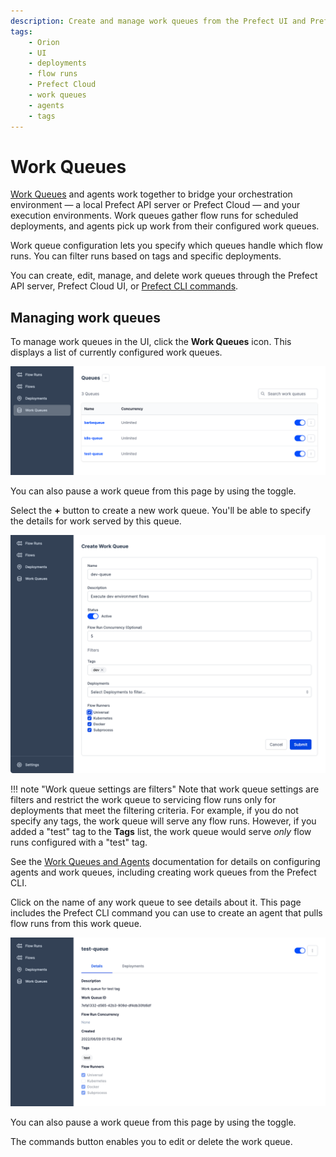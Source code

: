 ```yaml
---
description: Create and manage work queues from the Prefect UI and Prefect Cloud.
tags:
    - Orion
    - UI
    - deployments
    - flow runs
    - Prefect Cloud
    - work queues
    - agents
    - tags
---
```


# Work Queues

[Work Queues](/concepts/work-queues/) and agents work together to bridge your orchestration environment &mdash; a local Prefect API server or Prefect Cloud &mdash; and your execution environments. Work queues gather flow runs for scheduled deployments, and agents pick up work from their configured work queues.

Work queue configuration lets you specify which queues handle which flow runs. You can filter runs based on tags and specific deployments.

You can create, edit, manage, and delete work queues through the Prefect API server, Prefect Cloud UI, or [Prefect CLI commands](/concepts/work-queues/#work-queue-configuration).

## Managing work queues

To manage work queues in the UI, click the **Work Queues** icon. This displays a list of currently configured work queues.

![The UI displays a list of configured work queues](../img/ui/work-queue-list.png)

You can also pause a work queue from this page by using the toggle.

Select the **+** button to create a new work queue. You'll be able to specify the details for work served by this queue.

![Creating a new work queue in the Orion UI](../img/ui/work-queue-create.png)

!!! note "Work queue settings are filters"
    Note that work queue settings are filters and restrict the work queue to servicing flow runs only for deployments that meet the filtering criteria. For example, if you do not specify any tags, the work queue will serve any flow runs. However, if you added a "test" tag to the **Tags** list, the work queue would serve _only_ flow runs configured with a "test" tag.

See the [Work Queues and Agents](/concepts/work-queues/) documentation for details on configuring agents and work queues, including creating work queues from the Prefect CLI.

Click on the name of any work queue to see details about it. This page includes the Prefect CLI command you can use to create an agent that pulls flow runs from this work queue.

![Viewing details of a work queue including agent configuration string](../img/ui/work-queue-details.png)

You can also pause a work queue from this page by using the toggle.

The commands button enables you to edit or delete the work queue.
